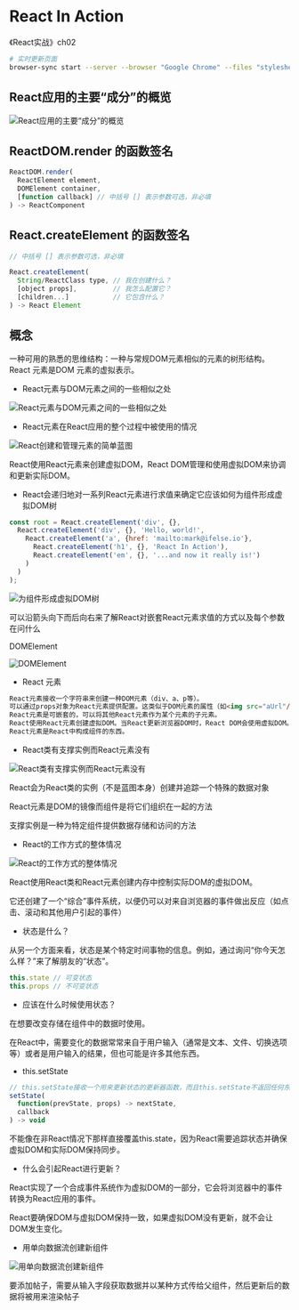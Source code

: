 # React In Action

《React实战》ch02

```bash
# 实时更新页面
browser-sync start --server --browser "Google Chrome" --files "stylesheets/*.css, *.html, *.js"

```

## React应用的主要“成分”的概览

![React应用的主要“成分”的概览](https://tva1.sinaimg.cn/large/007S8ZIlly1ggnemjywnlj30by0hsdiq.jpg)

## ReactDOM.render 的函数签名

```jsx
ReactDOM.render(
  ReactElement element,
  DOMElement container,
  [function callback] // 中括号 [] 表示参数可选，非必填
) -> ReactComponent
```

## React.createElement 的函数签名

```jsx
// 中括号 [] 表示参数可选，非必填

React.createElement(
  String/ReactClass type, // 我在创建什么？
  [object props],         // 我怎么配置它？
  [children...]           // 它包含什么？
) -> React Element
```

## 概念

一种可用的熟悉的思维结构：一种与常规DOM元素相似的元素的树形结构。
React 元素是DOM 元素的虚拟表示。

* React元素与DOM元素之间的一些相似之处

![React元素与DOM元素之间的一些相似之处](https://tva1.sinaimg.cn/large/007S8ZIlly1ggo2ihgipoj30hs05mq3x.jpg)

* React元素在React应用的整个过程中被使用的情况

![React创建和管理元素的简单蓝图](https://tva1.sinaimg.cn/large/007S8ZIlly1ggo2j99r0vj30m8043wfo.jpg)

React使用React元素来创建虚拟DOM，React DOM管理和使用虚拟DOM来协调和更新实际DOM。

* React会递归地对一系列React元素进行求值来确定它应该如何为组件形成虚拟DOM树

```jsx
const root = React.createElement('div', {},
  React.createElement('div', {}, 'Hello, world!',
    React.createElement('a', {href: 'mailto:mark@ifelse.io'},
      React.createElement('h1', {}, 'React In Action'),
      React.createElement('em', {}, '...and now it really is!')
    )
  )
);
```

![为组件形成虚拟DOM树](https://tva1.sinaimg.cn/large/007S8ZIlly1ggo3jcoqm4j30m80b6q6u.jpg)

可以沿箭头向下而后向右来了解React对嵌套React元素求值的方式以及每个参数在问什么

DOMElement

![DOMElement](https://tva1.sinaimg.cn/large/007S8ZIlly1ggo3r4uebfj30hs06xjsn.jpg)

* React 元素

```html
React元素接收一个字符串来创建一种DOM元素（div、a、p等）。
可以通过props对象为React元素提供配置。这类似于DOM元素的属性（如<img src="aUrl"/>）。
React元素是可嵌套的，可以将其他React元素作为某个元素的子元素。
React使用React元素创建虚拟DOM。当React更新浏览器DOM时，React DOM会使用虚拟DOM。
React元素是React中构成组件的东西。
```

* React类有支撑实例而React元素没有

![React类有支撑实例而React元素没有](https://tva1.sinaimg.cn/large/007S8ZIlly1ggo96c7iacj30hs0ab40w.jpg)

React会为React类的实例（不是蓝图本身）创建并追踪一个特殊的数据对象

React元素是DOM的镜像而组件是将它们组织在一起的方法

支撑实例是一种为特定组件提供数据存储和访问的方法

* React的工作方式的整体情况

![React的工作方式的整体情况](https://tva1.sinaimg.cn/large/007S8ZIlly1ggoa43irykj30m808777a.jpg)

React使用React类和React元素创建内存中控制实际DOM的虚拟DOM。

它还创建了一个“综合”事件系统，以便仍可以对来自浏览器的事件做出反应（如点击、滚动和其他用户引起的事件）

* 状态是什么？

从另一个方面来看，状态是某个特定时间事物的信息。例如，通过询问“你今天怎么样？”来了解朋友的“状态”。

```jsx
this.state // 可变状态
this.props // 不可变状态
```

* 应该在什么时候使用状态？

在想要改变存储在组件中的数据时使用。

在React中，需要变化的数据常常来自于用户输入（通常是文本、文件、切换选项等）或者是用户输入的结果，但也可能是许多其他东西。

* this.setState

```jsx
// this.setState接收一个用来更新状态的更新器函数，而且this.setState不返回任何东西
setState(
  function(prevState, props) -> nextState,
  callback
) -> void
```

不能像在非React情况下那样直接覆盖this.state，因为React需要追踪状态并确保虚拟DOM和实际DOM保持同步。

* 什么会引起React进行更新？

React实现了一个合成事件系统作为虚拟DOM的一部分，它会将浏览器中的事件转换为React应用的事件。

React要确保DOM与虚拟DOM保持一致，如果虚拟DOM没有更新，就不会让DOM发生变化。

* 用单向数据流创建新组件

![用单向数据流创建新组件](https://tva1.sinaimg.cn/large/007S8ZIlly1ggobw0feylj30hs09amyb.jpg)

要添加帖子，需要从输入字段获取数据并以某种方式传给父组件，然后更新后的数据将被用来渲染帖子

